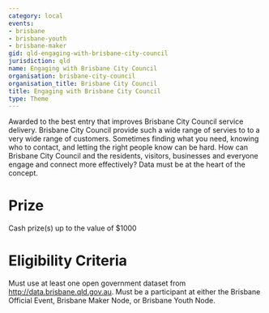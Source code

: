 ```yaml
---
category: local
events:
- brisbane
- brisbane-youth
- brisbane-maker
gid: qld-engaging-with-brisbane-city-council
jurisdiction: qld
name: Engaging with Brisbane City Council
organisation: brisbane-city-council
organisation_title: Brisbane City Council
title: Engaging with Brisbane City Council
type: Theme
---
```


Awarded to the best entry that improves Brisbane City Council service delivery. Brisbane City Council provide such a wide range of servies to to a very wide range of customers. Sometimes finding what you need, knowing who to contact, and letting the right people know can be hard. How can Brisbane City Council and the residents, visitors, businesses and everyone engage and connect more effectively? Data must be at the heart of the concept.

# Prize
Cash prize(s) up to the value of $1000

# Eligibility Criteria
Must use at least one open government dataset from http://data.brisbane.qld.gov.au. Must be a participant at either the Brisbane Official Event, Brisbane Maker Node, or Brisbane Youth Node.
